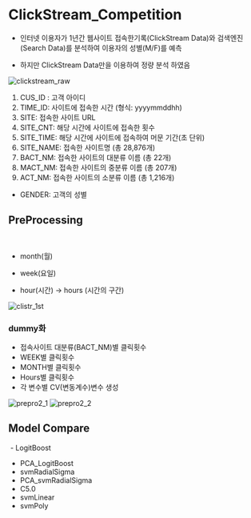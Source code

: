 # ClickStream_Competition

 * 인터넷 이용자가 1년간 웹사이트 접속한기록(ClickStream Data)와 검색엔진(Search Data)를 분석하여 이용자의 성별(M/F)를 예측
  
 * 하지만 ClickStream Data만을 이용하여 정량 분석 하였음
  
![clickstream_raw](https://user-images.githubusercontent.com/21652564/40236192-acd81cf0-5ae7-11e8-9e94-223feb3fe620.jpg)

 1. CUS_ID : 고객 아이디
 2. TIME_ID: 사이트에 접속한 시간 (형식: yyyymmddhh)
 3. SITE: 접속한 사이트 URL
 4. SITE_CNT: 해당 시간에 사이트에 접속한 횟수
 5. SITE_TIME: 해당 시간에 사이트에 접속하여 머문 기간(초 단위)
 6. SITE_NAME: 접속한 사이트명 (총 28,876개)
 7. BACT_NM: 접속한 사이트의 대분류 이름 (총 22개)
 8. MACT_NM: 접속한 사이트의 중분류 이름 (총 207개)
 9. ACT_NM: 접속한 사이트의 소분류 이름 (총 1,216개)
  * GENDER: 고객의 성별

## PreProcessing
 
  - month(월)
  
  + week(요일)
 
  * hour(시간) ->  hours (시간의 구간)
  
![clistr_1st](https://user-images.githubusercontent.com/21652564/40237059-49214206-5aea-11e8-8b95-9194dca530ae.png)
  
### dummy화
  
 + 접속사이트 대분류(BACT_NM)별 클릭횟수
 + WEEK별 클릭횟수
 + MONTH별 클릭횟수
 + Hours별 클릭횟수
 + 각 변수별 CV(변동계수)변수 생성

![prepro2_1](https://user-images.githubusercontent.com/21652564/40238132-4900021e-5aed-11e8-8c1c-92a05528d9b2.jpg)
![prepro2_2](https://user-images.githubusercontent.com/21652564/40238148-54f8b5a2-5aed-11e8-87dd-758400ebb3c4.jpg)

## Model Compare
  - LogitBoost
  - PCA_LogitBoost
  - svmRadialSigma
  - PCA_svmRadialSigma
  - C5.0
  - svmLinear
  - svmPoly
